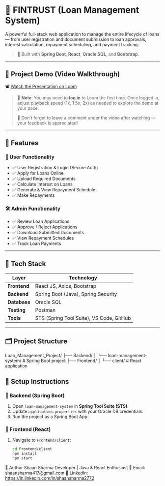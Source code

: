# 💼 FINTRUST (Loan Management System)

A powerful full-stack web application to manage the entire lifecycle of loans — from user registration and document submission to loan approvals, interest calculation, repayment scheduling, and payment tracking.

> 🚀 Built with **Spring Boot**, **React**, **Oracle SQL**, and **Bootstrap**.

---

## 🎥 Project Demo (Video Walkthrough)

📽️ [Watch the Presentation on Loom](https://www.loom.com/share/d19c50b1fe34488c8021ac7c9f80436d?sid=e934ef7b-d422-4115-aa66-f528f33dc3a9)

> 🔐 **Note**: You may need to **log in** to Loom the first time. Once logged in, adjust playback speed (1x, 1.5x, 2x) as needed to explore the demo at your pace.
> 
> 💬 Don't forget to leave a comment under the video after watching — your feedback is appreciated!
---
## 🚀 Features

### 👤 User Functionality
- ✅ User Registration & Login (Secure Auth)
- ✅ Apply for Loans Online
- ✅ Upload Required Documents
- ✅ Calculate Interest on Loans
- ✅ Generate & View Repayment Schedule
- ✅ Make Repayments

### 🛠️ Admin Functionality
- ✅ Review Loan Applications
- ✅ Approve / Reject Applications
- ✅ Download Submitted Documents
- ✅ View Repayment Schedules
- ✅ Track Loan Payments

---

## 🧩 Tech Stack

| Layer        | Technology               |
|--------------|---------------------------|
| **Frontend** | React JS, Axios, Bootstrap |
| **Backend**  | Spring Boot (Java), Spring Security |
| **Database** | Oracle SQL                |
| **Testing**  | Postman                   |
| **Tools**    | STS (Spring Tool Suite), VS Code, GitHub |

---

## 🗂️ Project Structure

Loan_Management_Project/
├── Backend/
│   └── loan-management-system/     # Spring Boot project
├── Frontend/
│   └── client/                     # React application





## 🔧 Setup Instructions
### 🔹 Backend (Spring Boot)
1. Open `loan-management-system` in **Spring Tool Suite (STS)**.
2. Update `application.properties` with your Oracle DB credentials.
3. Run the project as a Spring Boot App.

### 🔹 Frontend (React)
1. Navigate to `Frontend/client`:
   ```bash
   cd Frontend/client
   npm install
   npm start

📌 Author
Shaan Sharma
Developer | Java & React Enthusiast
📧 Email: shaansharma417@gmail.com
🔗 LinkedIn: https://in.linkedin.com/in/shaansharma2772

   
